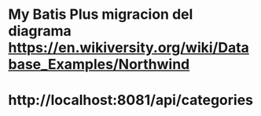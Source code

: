 # My Batis Plus migracion del diagrama https://en.wikiversity.org/wiki/Database_Examples/Northwind
# http://localhost:8081/api/categories
